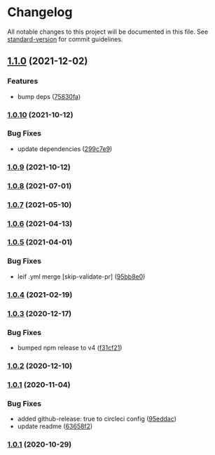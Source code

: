# Changelog

All notable changes to this project will be documented in this file. See [standard-version](https://github.com/conventional-changelog/standard-version) for commit guidelines.

## [1.1.0](https://github.com/salesforcecli/plugin-schema/compare/v1.0.10...v1.1.0) (2021-12-02)


### Features

* bump deps ([75830fa](https://github.com/salesforcecli/plugin-schema/commit/75830fa414f40d1fc4f0731eaba9f6d977ceb779))

### [1.0.10](https://github.com/salesforcecli/plugin-schema/compare/v1.0.9...v1.0.10) (2021-10-12)


### Bug Fixes

* update dependencies ([299c7e9](https://github.com/salesforcecli/plugin-schema/commit/299c7e9582ccc16026c27b4a27afdc072013b697))

### [1.0.9](https://github.com/salesforcecli/plugin-schema/compare/v1.0.8...v1.0.9) (2021-10-12)

### [1.0.8](https://github.com/salesforcecli/plugin-schema/compare/v1.0.7...v1.0.8) (2021-07-01)

### [1.0.7](https://github.com/salesforcecli/plugin-schema/compare/v1.0.6...v1.0.7) (2021-05-10)

### [1.0.6](https://github.com/salesforcecli/plugin-schema/compare/v1.0.5...v1.0.6) (2021-04-13)

### [1.0.5](https://github.com/salesforcecli/plugin-schema/compare/v1.0.4...v1.0.5) (2021-04-01)


### Bug Fixes

* leif .yml merge [skip-validate-pr] ([95bb8e0](https://github.com/salesforcecli/plugin-schema/commit/95bb8e0014ff5df3c6f59aa701762732b9a5c568))

### [1.0.4](https://github.com/salesforcecli/plugin-schema/compare/v1.0.3...v1.0.4) (2021-02-19)

### [1.0.3](https://github.com/salesforcecli/plugin-schema/compare/v1.0.2...v1.0.3) (2020-12-17)


### Bug Fixes

* bumped npm release to v4 ([f31cf21](https://github.com/salesforcecli/plugin-schema/commit/f31cf213a24066f60f3884ffee2f64855cc19f4e))

### [1.0.2](https://github.com/salesforcecli/plugin-schema/compare/v1.0.1...v1.0.2) (2020-12-10)

### [1.0.1](https://github.com/salesforcecli/plugin-schema/compare/v1.0.0...v1.0.1) (2020-11-04)


### Bug Fixes

* added github-release: true to circleci config ([95eddac](https://github.com/salesforcecli/plugin-schema/commit/95eddac37fe43e0e36e741af2d00ffc7b499c663))
* update readme ([63658f2](https://github.com/salesforcecli/plugin-schema/commit/63658f2bdd94e0c64b18bfe78398d9175da11ed1))

### [1.0.1](https://github.com/salesforcecli/plugin-schema/compare/v1.0.0...v1.0.1) (2020-10-29)
